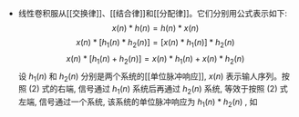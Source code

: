 - 线性卷积服从[[交换律]]、[[结合律]]和[[分配律]]。它们分别用公式表示如下:
  $$x(n) * h(n)=h(n) * x(n) \tag{1}$$
  $$x(n) *\left[h_{1}(n) * h_{2}(n)\right]=\left[x(n) * h_{1}(n)\right] * h_{2}(n)\tag{2}$$
  $$x(n) *\left[h_{1}(n)+h_{2}(n)\right]=x(n) * h_{1}(n)+x(n) * h_{2}(n)\tag{3}$$
  设  $h_{1}(n)$  和  $h_{2}(n)$  分别是两个系统的[[单位脉冲响应]],  $x(n)$  表示输人序列。按照 $(2)$ 式的右端, 信号通过  $h_{1}(n)$  系统后再通过  $h_{2}(n)$  系统, 等效于按照 $(2)$ 式左端, 信号通过一个系统, 该系统的单位脉冲响应为  $h_{1}(n) * h_{2}(n)$ , 如